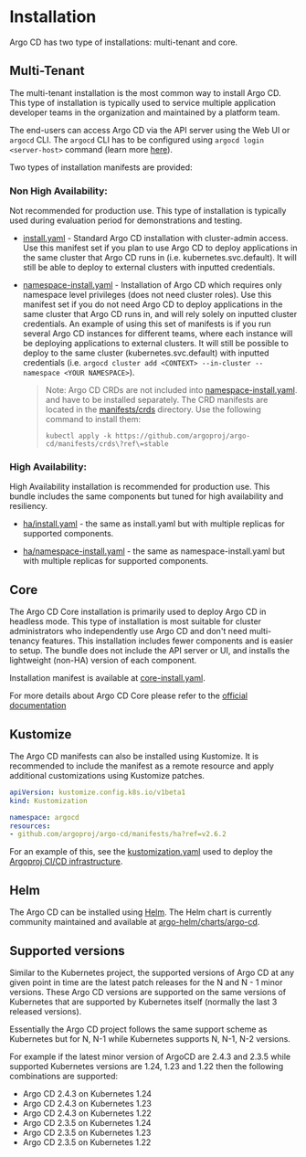 # Installation

Argo CD has two type of installations: multi-tenant and core.

## Multi-Tenant

The multi-tenant installation is the most common way to install Argo CD. This type of installation is typically used to service multiple application developer teams
in the organization and maintained by a platform team.

The end-users can access Argo CD via the API server using the Web UI or `argocd` CLI. The `argocd` CLI has to be configured using `argocd login <server-host>` command
(learn more [here](../user-guide/commands/argocd_login.md)).

Two types of installation manifests are provided:

### Non High Availability:

Not recommended for production use. This type of installation is typically used during evaluation period for demonstrations and testing.

* [install.yaml](https://github.com/argoproj/argo-cd/blob/master/manifests/install.yaml) - Standard Argo CD installation with cluster-admin access. Use this
  manifest set if you plan to use Argo CD to deploy applications in the same cluster that Argo CD runs
  in (i.e. kubernetes.svc.default). It will still be able to deploy to external clusters with inputted
  credentials.

* [namespace-install.yaml](https://github.com/argoproj/argo-cd/blob/master/manifests/namespace-install.yaml) - Installation of Argo CD which requires only
  namespace level privileges (does not need cluster roles). Use this manifest set if you do not
  need Argo CD to deploy applications in the same cluster that Argo CD runs in, and will rely solely
  on inputted cluster credentials. An example of using this set of manifests is if you run several
  Argo CD instances for different teams, where each instance will be deploying applications to
  external clusters. It will still be possible to deploy to the same cluster (kubernetes.svc.default)
  with inputted credentials (i.e. `argocd cluster add <CONTEXT> --in-cluster --namespace <YOUR NAMESPACE>`).

  > Note: Argo CD CRDs are not included into [namespace-install.yaml](https://github.com/argoproj/argo-cd/blob/master/manifests/namespace-install.yaml).
  > and have to be installed separately. The CRD manifests are located in the [manifests/crds](https://github.com/argoproj/argo-cd/blob/master/manifests/crds) directory.
  > Use the following command to install them:
  > ```
  > kubectl apply -k https://github.com/argoproj/argo-cd/manifests/crds\?ref\=stable
  > ```

### High Availability:

High Availability installation is recommended for production use. This bundle includes the same components but tuned for high availability and resiliency.

* [ha/install.yaml](https://github.com/argoproj/argo-cd/blob/master/manifests/ha/install.yaml) - the same as install.yaml but with multiple replicas for
  supported components.

* [ha/namespace-install.yaml](https://github.com/argoproj/argo-cd/blob/master/manifests/ha/namespace-install.yaml) - the same as namespace-install.yaml but
  with multiple replicas for supported components.

## Core

The Argo CD Core installation is primarily used to deploy Argo CD in
headless mode. This type of installation is most suitable for cluster
administrators who independently use Argo CD and don't need
multi-tenancy features. This installation includes fewer components
and is easier to setup. The bundle does not include the API server or
UI, and installs the lightweight (non-HA) version of each component.

Installation manifest is available at [core-install.yaml](https://github.com/argoproj/argo-cd/blob/master/manifests/core-install.yaml).

For more details about Argo CD Core please refer to the [official
documentation](./core.md)

## Kustomize

The Argo CD manifests can also be installed using Kustomize. It is recommended to include the manifest as a remote resource and apply additional customizations
using Kustomize patches.


```yaml
apiVersion: kustomize.config.k8s.io/v1beta1
kind: Kustomization

namespace: argocd
resources:
- github.com/argoproj/argo-cd/manifests/ha?ref=v2.6.2
```

For an example of this, see the [kustomization.yaml](https://github.com/argoproj/argoproj-deployments/blob/master/argocd/kustomization.yaml)
used to deploy the [Argoproj CI/CD infrastructure](https://github.com/argoproj/argoproj-deployments#argoproj-deployments).

## Helm

The Argo CD can be installed using [Helm](https://helm.sh/). The Helm chart is currently community maintained and available at
[argo-helm/charts/argo-cd](https://github.com/argoproj/argo-helm/tree/main/charts/argo-cd).

## Supported versions

Similar to the Kubernetes project, the supported versions of Argo CD at any given point in time are the latest patch releases for the N 
and N - 1 minor versions.
These Argo CD versions are supported on the same versions of Kubernetes that are supported by Kubernetes itself (normally the last 3 released versions).

Essentially the Argo CD project follows the same support scheme as Kubernetes but for N, N-1 while Kubernetes supports N, N-1, N-2 versions.

For example if the latest minor version of ArgoCD are 2.4.3 and 2.3.5  while supported Kubernetes versions are 1.24, 1.23 and 1.22 then the following combinations are supported:

* Argo CD 2.4.3 on Kubernetes 1.24
* Argo CD 2.4.3 on Kubernetes 1.23
* Argo CD 2.4.3 on Kubernetes 1.22
* Argo CD 2.3.5 on Kubernetes 1.24
* Argo CD 2.3.5 on Kubernetes 1.23
* Argo CD 2.3.5 on Kubernetes 1.22

